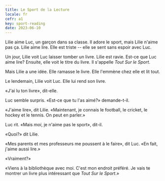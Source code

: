 ```yaml
---
title: Le Sport de la Lecture
locale: fr
cefr: a1
key: sport-reading
date: 2023-06-10
---
```


Lilie aime Luc, un garçon dans sa classe. Il adore le sport, mais Lilie n'aime pas ça. Lilie aime lire. Elle est triste -- elle se sent sans espoir avec Luc.

Un jour, Lilie voit Luc laisser tomber un livre. Lilie est ravie. Est-ce que Luc aime lire? Ensuite, elle voit le titre du livre. Il s'appelle *Tout Sur le Sport*.

Mais Lilie a une idée. Elle ramasse le livre. Elle l'emmène chez elle et lit tout.

Le lendemain, Lilie voit Luc. Elle lui rend son livre.

«J'ai lu ton livre», dit-elle.

Luc semble surpris. «Est-ce que tu l'as aimé?» demande-t-il.

«J'aime lire», dit Lilie. «Maintenant, je connais le football, le cricket, le hockey et le tennis. On peut en parler.»

Luc rit. «Mais *moi*, je n'aime pas le sport», dit-il.

«Quoi?» dit Lilie.

«Mes parents et mes professeurs me poussent à le faire», dit Luc. «En fait, j'aime aussi lire.»

«Vraiment?»

«Viens à la bibliothèque avec moi. C'est mon endroit préféré. Je vais te montrer un livre plus intéressant que *Tout Sur le Sport*.»